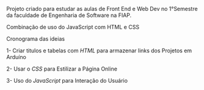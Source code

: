Projeto criado para estudar as aulas de Front End e Web Dev no 1°Semestre da faculdade de Engenharia de Software na FIAP.

Combinação de uso do JavaScript com HTML e CSS

Cronograma das ideias


1- Criar titulos e tabelas com *HTML* para armazenar links dos Projetos em Arduíno


2- Usar o *CSS* para Estilizar a Página Online


3- Uso do *JavaScript* para Interação do Usuário 
